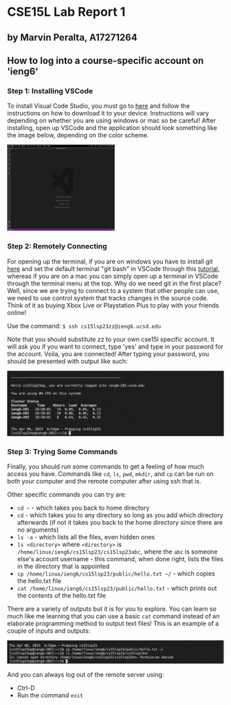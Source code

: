 # **CSE15L Lab Report 1**

## by Marvin Peralta, A17271264

## **How to log into a course-specific account on 'ieng6'**

### **Step 1: Installing VSCode**

To install Visual Code Studio, you must go to [here](https://code.visualstudio.com/) and follow the instructions on how to download it to your device. Instructions will vary depending on whether you are using windows or mac so be careful! After installing, open up VSCode and the application should look something like the image below, depending on the color scheme.

<img src="VSCode_Startup.png" alt="VSCodeStartup" width="250" height="200">

### **Step 2: Remotely Connecting**

For opening up the terminal, if you are on windows you have to install git [here](https://gitforwindows.org) and set the default terminal "git bash" in VSCode through this [tutorial](https://stackoverflow.com/a/50527994), whereas if you are on a mac you can simply open up a terminal in  VSCode through the terminal menu at the top. Why do we need git in the first place? Well, since we are trying to connect to a system that other people can use, we need to use control system that tracks changes in the source code. Think of it as buying Xbox Live or Playstation Plus to play with your friends online!

Use the command:
`$ ssh cs15lsp23zz@ieng6.ucsd.edu`

Note that you should substitute zz to your own cse15l specific account. It will ask you if you want to connect, type 'yes' and type in your password for the account. Voila, you are connected! After typing your password, you should be presented with output like such:

![Image](Remote_Connection.png)

### **Step 3: Trying Some Commands**

Finally, you should run some commands to get a feeling of how much access you have. Commands like `cd`, `ls`, `pwd`, `mkdir`, and `cp` can be run on both your computer and the remote computer after using ssh that is.

Other specific commands you can try are:
* `cd ~` - which takes you back to home directory
* `cd` - which takes you to any directory so long as you add which directory afterwards (if not it takes you back to the home directory since there are no arguments)
* `ls -a` - which lists all the files, even hidden ones
* `ls <directory>` where `<directory>` is `/home/linux/ieng6/cs15lsp23/cs15lsp23abc`, where the `abc` is someone else's account username - this command, when done right, lists the files in the directory that is appointed
* `cp /home/linux/ieng6/cs15lsp23/public/hello.txt ~/` - which copies the hello.txt file 
* `cat /home/linux/ieng6/cs15lsp23/public/hello.txt` - which prints out the contents of the hello.txt file

There are a variety of outputs but it is for you to explore. You can learn so much like me learning that you can use a basic `cat` command instead of an elaborate programming method to output text files! This is an example of a couple of inputs and outputs:

![Image](Commands.png)

And you can always log out of the remote server using:
* Ctrl-D
* Run the command `exit`
